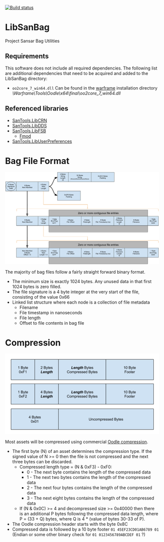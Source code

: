 [![Build status](https://ci.appveyor.com/api/projects/status/q1s9b8y5n1i2lpy6?svg=true)](https://ci.appveyor.com/project/nooperation/sanbag)
# LibSanBag
Project Sansar Bag Utilities

## Requirements
This software does not include all required dependencies. The following list are additional dependencies that need to be acquired and added to the LibSanBag directory:
* `oo2core_7_win64.dll` Can be found in the [warframe](https://www.warframe.com/download) installation directory *\Warframe\Tools\Oodle\x64\final\oo2core_7_win64.dll*

## Referenced libraries
* [SanTools.LibCRN](https://github.com/nooperation/LibCRN)
* [SanTools.LibDDS](https://github.com/nooperation/LibDDS)
* [SanTools.LibFSB](https://github.com/nooperation/LibFSB)
  * [Fmod](https://www.fmod.com/download)
* [SanTools.LibUserPreferences](https://github.com/nooperation/UserPreferencesExplorer)

# Bag File Format
![image](https://raw.githubusercontent.com/nooperation/LibSanBag/master/Docs/BagFormat.png)

The majority of bag files follow a fairly straight forward binary format.
* The minimum size is exactly 1024 bytes. Any unused data in that first 1024 bytes is zero filled.
* The file signature is a 4 byte integer at the very start of the file, consisting of the value 0x66
* Linked list structure where each node is a collection of file metadata
  * Filename
  * File timestamp in nanoseconds
  * File length
  * Offset to file contents in bag file

# Compression
![image](https://raw.githubusercontent.com/nooperation/LibSanBag/master/Docs/Compression.png)

Most assets will be compressed using commercial [Oodle compression](http://www.radgametools.com/oodlecompressors.htm).
* The first byte (N) of an asset determines the compression type. If the signed value of N >= 0 then the file is not compressed and the next three bytes can be discarded.
  * Compressed length type = (N & 0xF3) - 0xF0:
    * 0 - The next byte contains the length of the compressed data
    * 1 - The next two bytes contains the length of the compressed data
    * 2 - The next four bytes contains the length of the compressed data
    * 3 - The next eight bytes contains the length of the compressed data
  * If (N & 0x0C) >= 4 and decompressed size >= 0x40000 then there is an additional P bytes following the compressed data length, where P = (33 + Q) bytes, where Q is 4 * (value of bytes 30-33 of P).
* The Oodle compression header starts with the byte 0x8C
* Compressed data is followed by a 10 byte footer `01 45EF23CD01AB6789 01` (Endian or some other binary check for `01 0123456789ABCDEF 01` ?)

